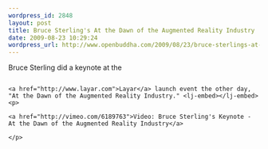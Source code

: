 ```yaml
--- 
wordpress_id: 2848
layout: post
title: Bruce Sterling's At the Dawn of the Augmented Reality Industry
date: 2009-08-23 10:29:24
wordpress_url: http://www.openbuddha.com/2009/08/23/bruce-sterlings-at-the-dawn-of-the-augmented-reality-industry/
---
```

Bruce Sterling did a keynote at the 
                                                                                                                                                                                                                                                                                                                                                                                                                                                                                                                                                                                                                                                                                                                                                                                                                                                                                                                          
                                                                                                                                                                                                                                                                                                                                                                                                                                                                                                                                                                                                                                                                                                                                                                                                                                                                                                                          <a href="http://www.layar.com">Layar</a> launch event the other day, "At the Dawn of the Augmented Reality Industry." <lj-embed></lj-embed><p>
                                                                                                                                                                                                                                                                                                                                                                                                                                                                                                                                                                                                                                                                                                                                                                                                                                                                                                                            <a href="http://vimeo.com/6189763">Video: Bruce Sterling's Keynote - At the Dawn of the Augmented Reality Industry</a>
                                                                                                                                                                                                                                                                                                                                                                                                                                                                                                                                                                                                                                                                                                                                                                                                                                                                                                                          </p>